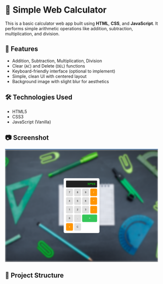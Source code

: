 # 🧮 Simple Web Calculator

This is a basic calculator web app built using **HTML**, **CSS**, and **JavaScript**. It performs simple arithmetic operations like addition, subtraction, multiplication, and division.

## 🚀 Features

- Addition, Subtraction, Multiplication, Division
- Clear (`AC`) and Delete (`DEL`) functions
- Keyboard-friendly interface (optional to implement)
- Simple, clean UI with centered layout
- Background image with slight blur for aesthetics

## 🛠️ Technologies Used

- HTML5
- CSS3
- JavaScript (Vanilla)

## 📷 Screenshot

![image alt](https://github.com/Defence-Ndzhobela/CalculatorWeb/blob/d04d79d18a5386d8a6bcb420dd94e2e762c1718f/readme.png)

## 📁 Project Structure

